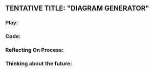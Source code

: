 ## TENTATIVE TITLE: "DIAGRAM GENERATOR"

### Play:

### Code:

### Reflecting On Process:

### Thinking about the future:
